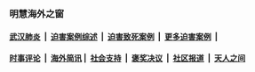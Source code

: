 
### 明慧海外之窗

####  [武汉肺炎](indexes/365.md?t=01260300) &nbsp;|&nbsp;  [迫害案例综述](indexes/328.md?t=01260300) &nbsp;|&nbsp; [迫害致死案例](indexes/277.md?t=01260300)  &nbsp;|&nbsp; [更多迫害案例](indexes/81.md?t=01260300)  &nbsp;|&nbsp; 
####  [时事评论](indexes/251.md?t=01260300) &nbsp;|&nbsp; [海外简讯](indexes/245.md?t=01260300)&nbsp;|&nbsp;  [社会支持](indexes/140.md?t=01260300) &nbsp;|&nbsp; [褒奖决议](indexes/282.md?t=01260300) &nbsp;|&nbsp; [社区报道](indexes/91.md?t=01260300)  &nbsp;|&nbsp; [天人之间](indexes/78.md?t=01260300) 

